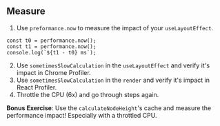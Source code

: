 ## Measure

1. Use `preformance.now` to measure the impact of your `useLayoutEffect`.

```
const t0 = performance.now();
const t1 = performance.now();
console.log(`${t1 - t0} ms`);
```

2. Use `sometimesSlowCalculation` in the `useLayoutEffect` and verify it's impact in Chrome Profiler.
3. Use `sometimesSlowCalculation` in the `render` and verify it's impact in React Profiler.
4. Throttle the CPU (6x) and go through steps again.

**Bonus Exercise**: Use the `calculateNodeHeight`'s cache and measure the performance impact! Especially with a throttled CPU.

